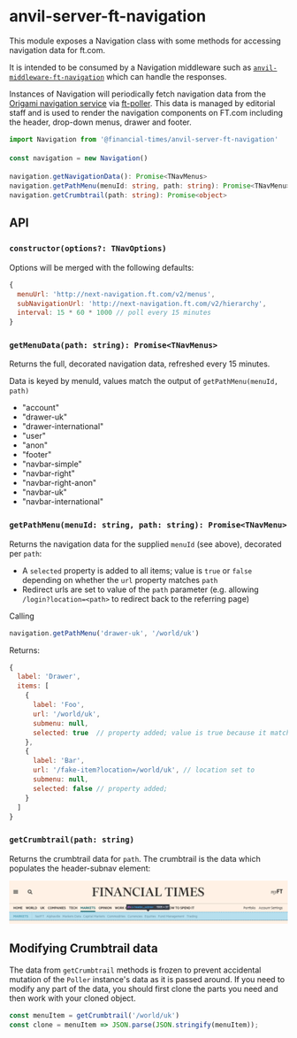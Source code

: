 # anvil-server-ft-navigation

This module exposes a Navigation class with some methods for accessing navigation data for ft.com.

It is intended to be consumed by a Navigation middleware such as [`anvil-middleware-ft-navigation`](https://github.com/Financial-Times/anvil/tree/master/packages/anvil-middleware-ft-navigation) which can handle the responses.

Instances of Navigation will periodically fetch navigation data from the [Origami navigation service](https://registry.origami.ft.com/components/origami-navigation-service@71.0.0) via [ft-poller](https://github.com/Financial-Times/ft-poller). This data is managed by editorial staff and is used to render the navigation components on FT.com including the header, drop-down menus, drawer and footer.

```ts
import Navigation from '@financial-times/anvil-server-ft-navigation'

const navigation = new Navigation()

navigation.getNavigationData(): Promise<TNavMenus>
navigation.getPathMenu(menuId: string, path: string): Promise<TNavMenu>
navigation.getCrumbtrail(path: string): Promise<object>
```

## API

### `constructor(options?: TNavOptions)`

Options will be merged with the following defaults:

```js
{
  menuUrl: 'http://next-navigation.ft.com/v2/menus',
  subNavigationUrl: 'http://next-navigation.ft.com/v2/hierarchy',
  interval: 15 * 60 * 1000 // poll every 15 minutes
}
```

### `getMenuData(path: string): Promise<TNavMenus>`

Returns the full, decorated navigation data, refreshed every 15 minutes.

Data is keyed by menuId, values match the output of `getPathMenu(menuId, path)`

- "account"
- "drawer-uk"
- "drawer-international"
- "user"
- "anon"
- "footer"
- "navbar-simple"
- "navbar-right"
- "navbar-right-anon"
- "navbar-uk"
- "navbar-international"

### `getPathMenu(menuId: string, path: string): Promise<TNavMenu>`

Returns the navigation data for the supplied `menuId` (see above), decorated per `path`:
- A `selected` property is added to all items; value is `true` or `false` depending on whether the `url` property matches `path`
- Redirect urls are set to value of the `path` parameter (e.g. allowing `/login?location=<path>` to redirect back to the referring page)

Calling
```js
navigation.getPathMenu('drawer-uk', '/world/uk')
```

Returns:
```js
{
  label: 'Drawer',
  items: [
    {
      label: 'Foo',
      url: '/world/uk',
      submenu: null,
      selected: true  // property added; value is true because it matches `path`
    },
    {
      label: 'Bar',
      url: '/fake-item?location=/world/uk', // location set to
      submenu: null,
      selected: false // property added;
    }
  ]
}
```

### `getCrumbtrail(path: string)`

Returns the crumbtrail data for `path`. The crumbtrail is the data which populates the header-subnav element:

![alt text](./screenshots/screenshot-markets-nav-item.png)


## Modifying Crumbtrail data

The data from `getCrumbtrail`  methods is frozen to prevent accidental mutation of the `Poller` instance's data as it is passed around. If you need to modify any part of the data, you should first clone the parts you need and then work with your cloned object.

```js
const menuItem = getCrumbtrail('/world/uk')
const clone = menuItem => JSON.parse(JSON.stringify(menuItem));
```
